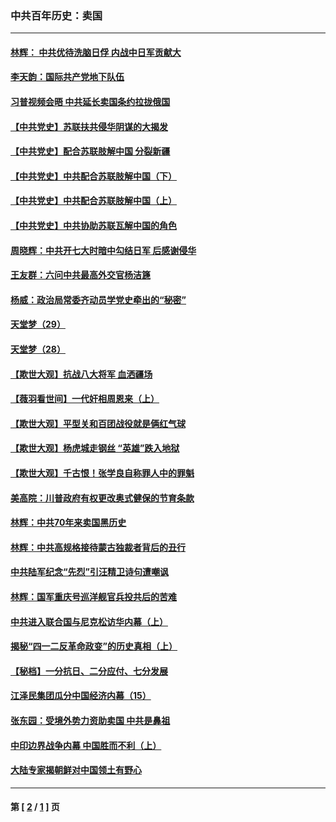 ### 中共百年历史：卖国
---
#### [林辉： 中共优待洗脑日俘 内战中日军贡献大](../../pages/nf1176117/n13624644.md?06020430) 
#### [李天韵：国际共产党地下队伍](../../pages/nf1176117/n13611808.md?06020430) 
#### [习普视频会晤 中共延长卖国条约拉拢俄国](../../pages/nf1176117/n13060971.md?06020430) 
#### [【中共党史】苏联扶共侵华阴谋的大揭发](../../pages/nf1176117/n13056050.md?06020430) 
#### [【中共党史】配合苏联肢解中国 分裂新疆](../../pages/nf1176117/n13040700.md?06020430) 
#### [【中共党史】中共配合苏联肢解中国（下）](../../pages/nf1176117/n13035660.md?06020430) 
#### [【中共党史】中共配合苏联肢解中国（上）](../../pages/nf1176117/n13030262.md?06020430) 
#### [【中共党史】中共协助苏联瓦解中国的角色](../../pages/nf1176117/n13018109.md?06020430) 
#### [周晓辉：中共开七大时暗中勾结日军 后感谢侵华](../../pages/nf1176117/n12921960.md?06020430) 
#### [王友群：六问中共最高外交官杨洁篪](../../pages/nf1176117/n12836495.md?06020430) 
#### [杨威：政治局常委齐动员学党史牵出的“秘密”](../../pages/nf1176117/n12764642.md?06020430) 
#### [天堂梦（29）](../../pages/nf1176117/n12408465.md?06020430) 
#### [天堂梦（28）](../../pages/nf1176117/n12408309.md?06020430) 
#### [【欺世大观】抗战八大将军 血洒疆场](../../pages/nf1176117/n12357044.md?06020430) 
#### [【薇羽看世间】一代奸相周恩来（上）](../../pages/nf1176117/n12401109.md?06020430) 
#### [【欺世大观】平型关和百团战役就是俩红气球](../../pages/nf1176117/n12359157.md?06020430) 
#### [【欺世大观】杨虎城走钢丝 “英雄”跌入地狱](../../pages/nf1176117/n12358840.md?06020430) 
#### [【欺世大观】千古恨！张学良自称罪人中的罪魁](../../pages/nf1176117/n12358629.md?06020430) 
#### [美高院：川普政府有权更改奥式健保的节育条款](../../pages/nf1176117/n12242171.md?06020430) 
#### [林辉：中共70年来卖国黑历史](../../pages/nf1176117/n11552181.md?06020430) 
#### [林辉：中共高规格接待蒙古独裁者背后的丑行](../../pages/nf1176117/n11225005.md?06020430) 
#### [中共陆军纪念“先烈”引汪精卫诗句遭嘲讽](../../pages/nf1176117/n11153345.md?06020430) 
#### [林辉：国军重庆号巡洋舰官兵投共后的苦难](../../pages/nf1176117/n10997801.md?06020430) 
#### [中共进入联合国与尼克松访华内幕（上）](../../pages/nf1176117/n10138788.md?06020430) 
#### [揭秘“四一二反革命政变”的历史真相（上）](../../pages/nf1176117/n9996650.md?06020430) 
#### [【秘档】一分抗日、二分应付、七分发展](../../pages/nf1176117/n9331484.md?06020430) 
#### [江泽民集团瓜分中国经济内幕（15）](../../pages/nf1176117/n9268584.md?06020430) 
#### [张东园：受境外势力资助卖国 中共是鼻祖](../../pages/nf1176117/n9272480.md?06020430) 
#### [中印边界战争内幕 中国胜而不利（上）](../../pages/nf1176117/n9252458.md?06020430) 
#### [大陆专家揭朝鲜对中国领土有野心](../../pages/nf1176117/n9074056.md?06020430) 

---
#### 第 [ [2](./2.md?06020430) / [1](./1.md?06020430) ] 页
